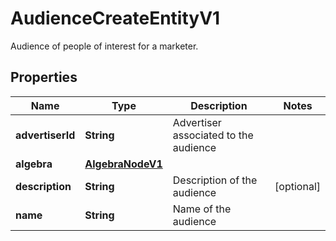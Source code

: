 

# AudienceCreateEntityV1

Audience of people of interest for a marketer.

## Properties

| Name | Type | Description | Notes |
|------------ | ------------- | ------------- | -------------|
|**advertiserId** | **String** | Advertiser associated to the audience |  |
|**algebra** | [**AlgebraNodeV1**](AlgebraNodeV1.md) |  |  |
|**description** | **String** | Description of the audience |  [optional] |
|**name** | **String** | Name of the audience |  |



